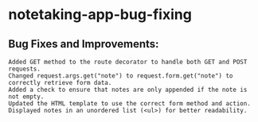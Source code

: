# notetaking-app-bug-fixing

## Bug Fixes and Improvements:

	Added GET method to the route decorator to handle both GET and POST requests.
	Changed request.args.get("note") to request.form.get("note") to correctly retrieve form data.
	Added a check to ensure that notes are only appended if the note is not empty.
	Updated the HTML template to use the correct form method and action.
	Displayed notes in an unordered list (<ul>) for better readability.
